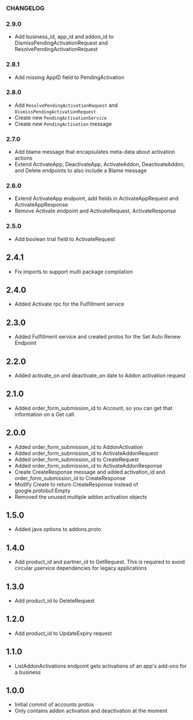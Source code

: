 ### CHANGELOG
### 2.9.0
- Add business_id, app_id and addon_id to DismissPendingActivationRequest and ResolvePendingActivationRequest

### 2.8.1
- Add missing AppID field to PendingActivation

### 2.8.0
- Add `ResolvePendingActivationRequest` and `DismissPendingActivationRequest`
- Create new `PendingActivationService`
- Create new `PendingActivation` message

### 2.7.0
- Add blame message that encapsulates meta-data about activation actions
- Extend ActivateApp, DeactivateApp, ActivateAddon, DeactivateAddon, and Delete endpoints
  to also include a Blame message

### 2.6.0
- Extend ActivateApp endpoint, add fields in ActivateAppRequest and ActivateAppResponse
- Remove Activate endpoint and ActivateRequest, ActivateResponse

### 2.5.0
- Add boolean trial field to ActivateRequest

## 2.4.1
- Fix imports to support multi package compilation

## 2.4.0
- Added Activate rpc for the Fulfillment service

## 2.3.0
- Added Fulfillment service and created protos for the Set Auto Renew Endpoint

## 2.2.0
- Added activate_on and deactivate_on date to Addon activation request

## 2.1.0
- Added order_form_submission_id to Account, so you can get that information on a Get call.

## 2.0.0
- Added order_form_submission_id to AddonActivation
- Added order_form_submission_id to ActivateAddonRequest
- Added order_form_submission_id to CreateRequest
- Added order_form_submission_id to ActivateAddonResponse
- Create CreateResponse message and added activation_id and order_form_submission_id to CreateResponse
- Modify Create to return CreateResponse instead of google.protobuf.Empty
- Removed the unused multiple addon activation objects

## 1.5.0
- Added java options to addons.proto

## 1.4.0
- Add product_id and partner_id to GetRequest. This is required to avoid circular µservice dependencies for legacy applications

## 1.3.0
- Add product_id to DeleteRequest

## 1.2.0
- Add product_id to UpdateExpiry request

## 1.1.0
- ListAddonActivations endpoint gets activations of an app's add-ons for a business

## 1.0.0
- Initial commit of accounts protos
- Only contains addon activation and deactivation at the moment
